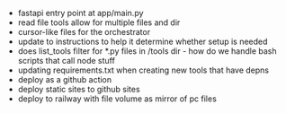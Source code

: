 - fastapi entry point at app/main.py
- read file tools allow for multiple files and dir
- cursor-like files for the orchestrator
- update to instructions to help it determine whether setup is needed
- does list_tools filter for *.py files in /tools dir - how do we handle bash scripts that call node stuff
- updating requirements.txt when creating new tools that have depns
- deploy as a github action
- deploy static sites to github sites
- deploy to railway with file volume as mirror of pc files
